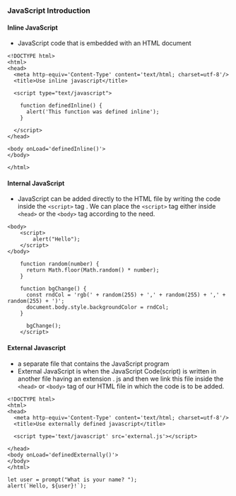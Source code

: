 ### JavaScript Introduction

#### Inline JavaScript

- JavaScript code that is embedded with an HTML document

```
<!DOCTYPE html>
<html>
<head>
  <meta http-equiv='Content-Type' content='text/html; charset=utf-8'/>
  <title>Use inline javascript</title>

  <script type="text/javascript">

    function definedInline() {
      alert('This function was defined inline');
    }

  </script>
</head>

<body onLoad='definedInline()'>
</body>

</html>
```

#### Internal JavaScript

- JavaScript can be added directly to the HTML file by writing the code inside the `<script>` tag . We can place the `<script>` tag either inside `<head>` or the `<body>` tag according to the need.

```
<body>
    <script>
        alert("Hello");
    </script>
</body>
```

```<script>
    function random(number) {
      return Math.floor(Math.random() * number);
    }

    function bgChange() {
      const rndCol = 'rgb(' + random(255) + ',' + random(255) + ',' + random(255) + ')';
      document.body.style.backgroundColor = rndCol;
    }

      bgChange();
    </script>
```

#### External Javascript

- a separate file that contains the JavaScript program
- External JavaScript is when the JavaScript Code(script) is written in another file having an extension . js and then we link this file inside the `<head>` or `<body>` tag of our HTML file in which the code is to be added.

```
<!DOCTYPE html>
<html>
<head>
  <meta http-equiv='Content-Type' content='text/html; charset=utf-8'/>
  <title>Use externally defined javascript</title>

  <script type='text/javascript' src='external.js'></script>

</head>
<body onLoad='definedExternally()'>
</body>
</html>
```

```
let user = prompt("What is your name? ");
alert(`Hello, ${user}!`);
```
